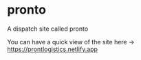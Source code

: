 # pronto
A dispatch site called pronto

You can have a quick view of the site here -> https://prontlogistics.netlify.app
